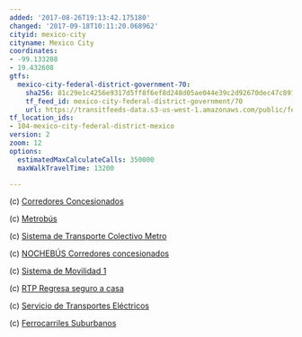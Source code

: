 ```yaml
---
added: '2017-08-26T19:13:42.175180'
changed: '2017-09-18T10:11:20.068962'
cityid: mexico-city
cityname: Mexico City
coordinates:
- -99.133208
- 19.432608
gtfs:
  mexico-city-federal-district-government-70:
    sha256: 81c29e1c4256e9317d5ff8f6ef8d248d05ae044e39c2d92670dec47c891eb47b
    tf_feed_id: mexico-city-federal-district-government/70
    url: https://transitfeeds-data.s3-us-west-1.amazonaws.com/public/feeds/mexico-city-federal-district-government/70/20170902/gtfs.zip
tf_location_ids:
- 104-mexico-city-federal-district-mexico
version: 2
zoom: 12
options:
  estimatedMaxCalculateCalls: 350000
  maxWalkTravelTime: 13200

---
```


(c) [Corredores Concesionados](http://www.semovi.cdmx.gob.mx/)

(c) [Metrobús](http://www.metrobus.cdmx.gob.mx/)

(c) [Sistema de Transporte Colectivo Metro](http://metro.cdmx.gob.mx/)

(c) [NOCHEBÚS Corredores concesionados](http://www.semovi.cdmx.gob.mx/)

(c) [Sistema de Movilidad 1](http://www.sm1.gob.mx/)

(c) [RTP Regresa seguro a casa](http://www.rtp.gob.mx/)

(c) [Servicio de Transportes Eléctricos](http://www.ste.cdmx.gob.mx/)

(c) [Ferrocarriles Suburbanos](http://www.fsuburbanos.com/)
